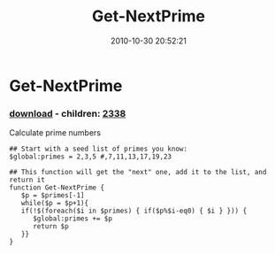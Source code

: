 ﻿---
pid:            2337
poster:         Joel Bennett
title:          Get-NextPrime
date:           2010-10-30 20:52:21
format:         posh
parent:         0
parent:         0
children:       2338
---

# Get-NextPrime

### [download](2337.ps1) - children: [2338](2338.md)

Calculate prime numbers 

```posh
## Start with a seed list of primes you know:
$global:primes = 2,3,5 #,7,11,13,17,19,23

## This function will get the "next" one, add it to the list, and return it
function Get-NextPrime { 
   $p = $primes[-1]
   while($p = $p+1){
   if(!$(foreach($i in $primes) { if($p%$i-eq0) { $i } })) {
      $global:primes += $p
      return $p
   }}
}
```
